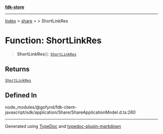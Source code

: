 [**fdk-store**](../../../README.md)
***

[Index](../../../API.md) > [share](../../README.md) > [<internal>](../README.md) > ShortLinkRes

# Function: ShortLinkRes

> **ShortLinkRes**(): [`ShortLinkRes`](../type-aliases/type-alias.ShortLinkRes.md)

## Returns

[`ShortLinkRes`](../type-aliases/type-alias.ShortLinkRes.md)

## Defined In

node\_modules/@gofynd/fdk-client-javascript/sdk/application/Share/ShareApplicationModel.d.ts:260

***
Generated using [TypeDoc](https://typedoc.org/) and [typedoc-plugin-markdown](https://www.npmjs.com/package/typedoc-plugin-markdown)
